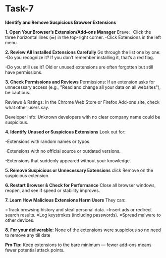 # Task-7

**Identify and Remove Suspicious Browser Extensions**

**1. Open Your Browser’s Extension/Add-ons Manager**
Brave:
-Click the three horizontal lines (☰) in the top-right corner.
-Click Extensions in the left menu.

**2. Review All Installed Extensions Carefully**
Go through the list one by one:
-Do you recognize it? If you don’t remember installing it, that’s a red flag.

-Do you still use it? Old or unused extensions are often forgotten but still have permissions.

**3. Check Permissions and Reviews**
Permissions: If an extension asks for unnecessary access (e.g., "Read and change all your data on all websites"), be cautious.

Reviews & Ratings: In the Chrome Web Store or Firefox Add-ons site, check what other users say.

Developer Info: Unknown developers with no clear company name could be suspicious.

**4. Identify Unused or Suspicious Extensions**
Look out for:

-Extensions with random names or typos.

-Extensions with no official source or outdated versions.

-Extensions that suddenly appeared without your knowledge.

**5. Remove Suspicious or Unnecessary Extensions**
click Remove on the suspicious extension.

**6. Restart Browser & Check for Performance**
Close all browser windows, reopen, and see if speed or stability improves.

**7. Learn How Malicious Extensions Harm Users**
They can:

=Track browsing history and steal personal data.
=Insert ads or redirect search results.
=Log keystrokes (including passwords).
=Spread malware to other devices.

**8. For your deliverable:**
None of the extensions were suspicious so no need to remove any till date 

**Pro Tip:** Keep extensions to the bare minimum — fewer add-ons means fewer potential attack points.


